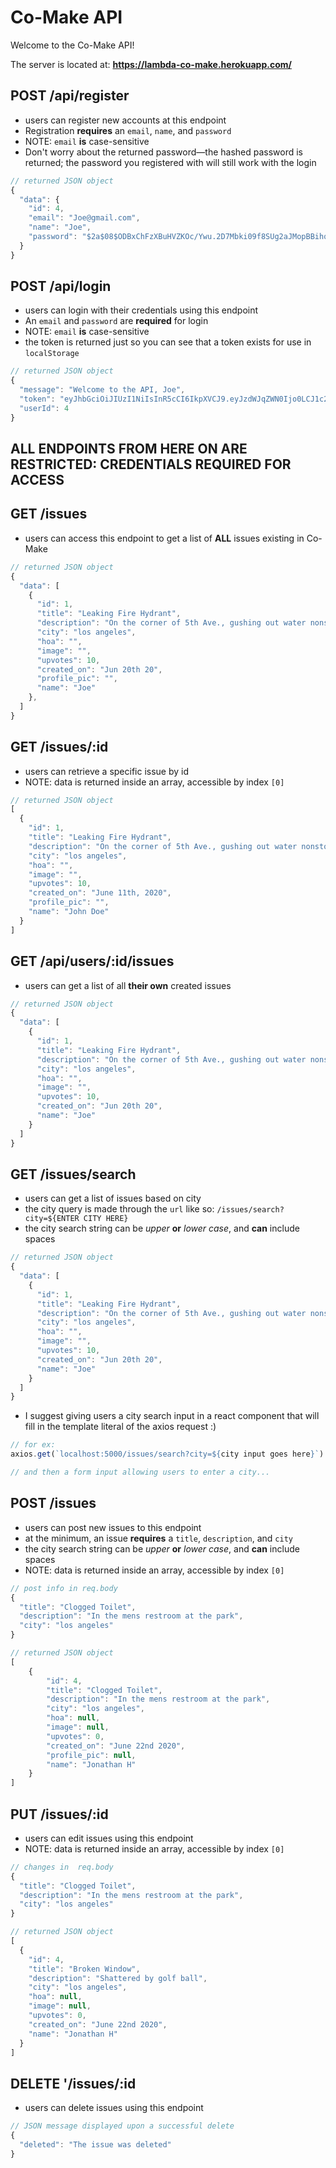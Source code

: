 # Co-Make API

Welcome to the Co-Make API!

The server is located at: **<https://lambda-co-make.herokuapp.com/>**

## POST /api/register

- users can register new accounts at this endpoint
- Registration **requires** an `email`, `name`, and `password`
- NOTE: `email` **is** case-sensitive
- Don't worry about the returned password—the hashed password is returned; the password you registered with will still work with the login

```js
// returned JSON object
{
  "data": {
    "id": 4,
    "email": "Joe@gmail.com",
    "name": "Joe",
    "password": "$2a$08$ODBxChFzXBuHVZKOc/Ywu.2D7Mbki09f8SUg2aJMopBBihqhy.PmO"
  }
}
```

## POST /api/login

- users can login with their credentials using this endpoint
- An `email` and `password` are **required** for login
- NOTE: `email` **is** case-sensitive
- the token is returned just so you can see that a token exists for use in `localStorage`

```js
// returned JSON object
{
  "message": "Welcome to the API, Joe",
  "token": "eyJhbGciOiJIUzI1NiIsInR5cCI6IkpXVCJ9.eyJzdWJqZWN0Ijo0LCJ1c2VybmFtZSI6IkpvbmF0aGFuIiwiaWF0IjoxNTkyNjk2MDEzLCJleHAiOjE1OTI3ODI0MTN9.EnOFR8i4-D18xdx00ra-pfiPFSjR3l2pUEgD97Tdj_E",
  "userId": 4
}
```

## ALL ENDPOINTS FROM HERE ON ARE RESTRICTED: CREDENTIALS REQUIRED FOR ACCESS

## GET /issues

- users can access this endpoint to get a list of **ALL** issues existing in Co-Make

```js
// returned JSON object
{
  "data": [
    {
      "id": 1,
      "title": "Leaking Fire Hydrant",
      "description": "On the corner of 5th Ave., gushing out water nonstop",
      "city": "los angeles",
      "hoa": "",
      "image": "",
      "upvotes": 10,
      "created_on": "Jun 20th 20",
      "profile_pic": "",
      "name": "Joe"
    },
  ]
}
```

## GET /issues/:id

- users can retrieve a specific issue by id
- NOTE: data is returned inside an array, accessible by index `[0]`

```js
// returned JSON object
[
  {
    "id": 1,
    "title": "Leaking Fire Hydrant",
    "description": "On the corner of 5th Ave., gushing out water nonstop",
    "city": "los angeles",
    "hoa": "",
    "image": "",
    "upvotes": 10,
    "created_on": "June 11th, 2020",
    "profile_pic": "",
    "name": "John Doe"
  }
]
```

## GET /api/users/:id/issues

- users can get a list of all **their own** created issues

```js
// returned JSON object
{
  "data": [
    {
      "id": 1,
      "title": "Leaking Fire Hydrant",
      "description": "On the corner of 5th Ave., gushing out water nonstop",
      "city": "los angeles",
      "hoa": "",
      "image": "",
      "upvotes": 10,
      "created_on": "Jun 20th 20",
      "name": "Joe"
    }
  ]
}
```

## GET /issues/search

- users can get a list of issues based on city
- the city query is made through the `url` like so: `/issues/search?city=${ENTER CITY HERE}`
- the city search string can be *upper* **or** *lower case*, and **can** include spaces

```js
// returned JSON object
{
  "data": [
    {
      "id": 1,
      "title": "Leaking Fire Hydrant",
      "description": "On the corner of 5th Ave., gushing out water nonstop",
      "city": "los angeles",
      "hoa": "",
      "image": "",
      "upvotes": 10,
      "created_on": "Jun 20th 20",
      "name": "Joe"
    }
  ]
}
```

- I suggest giving users a city search input in a react component that will fill in the template literal of the axios request :)

```js
// for ex:
axios.get(`localhost:5000/issues/search?city=${city input goes here}`)

// and then a form input allowing users to enter a city...
```

## POST /issues

- users can post new issues to this endpoint
- at the minimum, an issue **requires** a `title`, `description`, and `city`
- the city search string can be *upper* **or** *lower case*, and **can** include spaces
- NOTE: data is returned inside an array, accessible by index `[0]`

```js
// post info in req.body
{
  "title": "Clogged Toilet",
  "description": "In the mens restroom at the park",
  "city": "los angeles"
}

// returned JSON object
[
    {
        "id": 4,
        "title": "Clogged Toilet",
        "description": "In the mens restroom at the park",
        "city": "los angeles",
        "hoa": null,
        "image": null,
        "upvotes": 0,
        "created_on": "June 22nd 2020",
        "profile_pic": null,
        "name": "Jonathan H"
    }
]
```

## PUT /issues/:id

- users can edit issues using this endpoint
- NOTE: data is returned inside an array, accessible by index `[0]`

```js
// changes in  req.body
{
  "title": "Clogged Toilet",
  "description": "In the mens restroom at the park",
  "city": "los angeles"
}

// returned JSON object
[
  {
    "id": 4,
    "title": "Broken Window",
    "description": "Shattered by golf ball",
    "city": "los angeles",
    "hoa": null,
    "image": null,
    "upvotes": 0,
    "created_on": "June 22nd 2020",
    "name": "Jonathan H"
  }
]
```

## DELETE '/issues/:id

- users can delete issues using this endpoint

```js
// JSON message displayed upon a successful delete
{
  "deleted": "The issue was deleted"
}
```
